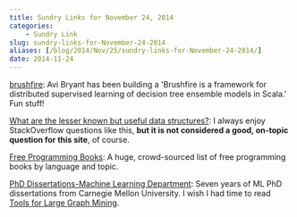 ```yaml
---
title: Sundry Links for November 24, 2014
categories:
    - Sundry Link
slug: sundry-links-for-November-24-2014
aliases: [/blog/2014/Nov/25/sundry-links-for-November-24-2014/]
date: 2014-11-24
---
```


[brushfire](https://github.com/stripe/brushfire): Avi Bryant has been building a 'Brushfire is a framework for distributed supervised learning of decision tree ensemble models in Scala.' Fun stuff!

[What are the lesser known but useful data structures?](http://stackoverflow.com/questions/500607/what-are-the-lesser-known-but-useful-data-structures): I always enjoy StackOverflow questions like this, __but it is not considered a good, on-topic question for this site__, of course.

[Free Programming Books](https://github.com/vhf/free-programming-books/blob/master/free-programming-books.md): A huge, crowd-sourced list of free programming books by language and topic.

[PhD Dissertations-Machine Learning Department](https://www.ml.cmu.edu/research/phd-dissertations.html): Seven years of ML PhD dissertations from Carnegie Mellon University. I wish I had time to read [Tools for Large Graph Mining](http://reports-archive.adm.cs.cmu.edu/anon/cald/CMU-CALD-05-107.pdf).
